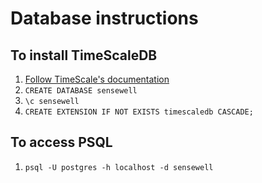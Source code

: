 # Database instructions

## To install TimeScaleDB
1. [Follow TimeScale's documentation](http://docs.timescale.com/v0.8/getting-started/installation/mac/installation-homebrew)
1. `CREATE DATABASE sensewell`
1. `\c sensewell`
1. `CREATE EXTENSION IF NOT EXISTS timescaledb CASCADE;`

## To access PSQL
1. `psql -U postgres -h localhost -d sensewell`